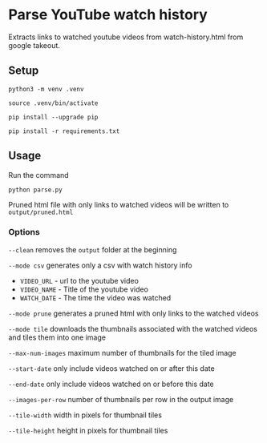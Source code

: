 # Parse YouTube watch history

Extracts links to watched youtube videos from watch-history.html from google takeout.

## Setup

`python3 -m venv .venv`

`source .venv/bin/activate`

`pip install --upgrade pip`

`pip install -r requirements.txt`

## Usage

Run the command

`python parse.py`

Pruned html file with only links to watched videos will be written to `output/pruned.html`

### Options

`--clean` removes the `output` folder at the beginning

`--mode csv` generates only a csv with watch history info
* `VIDEO_URL` - url to the youtube video
* `VIDEO_NAME` - Title of the youtube video
* `WATCH_DATE` - The time the video was watched

`--mode prune` generates a pruned html with only links to the watched videos

`--mode tile` downloads the thumbnails associated with the watched videos and
              tiles them into one image

`--max-num-images` maximum number of thumbnails for the tiled image

`--start-date` only include videos watched on or after this date

`--end-date` only include videos watched on or before this date

`--images-per-row` number of thumbnails per row in the output image

`--tile-width` width in pixels for thumbnail tiles

`--tile-height` height in pixels for thumbnail tiles
